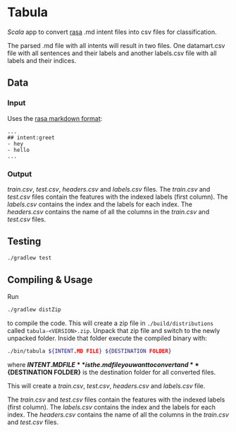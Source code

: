 # Tabula
_Scala_ app to convert [rasa](http://rasa.com/) .md intent files into csv files for classification.

The parsed .md file with all intents will result in two files. One datamart.csv file with all
sentences and their labels and another labels.csv file with all labels and their indices.

## Data
### Input
Uses the [rasa markdown format](https://rasa.com/docs/nlu/dataformat/):
```
...
## intent:greet
- hey
- hello
...
```

### Output
_train.csv_, _test.csv_, _headers.csv_ and _labels.csv_ files.
The _train.csv_ and _test.csv_ files contain the features with the indexed labels (first column).
The _labels.csv_ contains the index and the labels for each index. The _headers.csv_ contains the name
of all the columns in the _train.csv_ and _test.csv_ files.

## Testing
```bash
./gradlew test
```

## Compiling & Usage
Run
```bash
./gradlew distZip
```
to compile the code. This will create a zip file in `./build/distributions` called `tabula-<VERSION>.zip`.
Unpack that zip file and switch to the newly unpacked folder. Inside that folder execute the compiled
binary with:

```bash
./bin/tabula ${INTENT.MD FILE} ${DESTINATION FOLDER}
```
where **${INTENT.MD FILE}** is the .md file you want to convert and **${DESTINATION FOLDER}** is the
destination folder for all converted files.

This will create a _train.csv_, _test.csv_, _headers.csv_ and _labels.csv_ file.

The _train.csv_ and _test.csv_ files contain the features with the indexed labels (first column).
The _labels.csv_ contains the index and the labels for each index. The _headers.csv_ contains the name
of all the columns in the _train.csv_ and _test.csv_ files.
